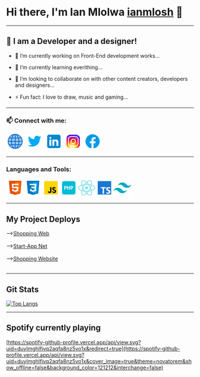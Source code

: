 # Hi there, I'm Ian Mlolwa [ianmlosh](https://my-portfolio-ian.netlify.app) 👋

---

## 💬 I am a Developer and a designer!

- 🔭 I’m currently working on Front-End development works...

- 🌱 I’m currently learning everithing...

- 👯 I’m looking to collaborate on with other content creators, developers and designers...
<!--
- 🤔 I’m looking for help with ...
- 💬 Ask me about ...
- 📫 How to reach me: ...
- 😄 Pronouns: ...
  -->
- ⚡ Fun fact: I love to draw, music and gaming...

---

### 📫 Connect with me:

[<img src="social-media/globe-icon.png" />](https://my-portfolio-ian.netlify.app)
[<img src="social-media/twitter-icon.png"/>](https://twitter.com/ianmlolwa)
[<img src="social-media/linkedin-icon.png"/>](https://www.linkedin.com/in/ian-mlolwa-b18195215/)
[<img src="social-media/instagram-icon.png"/>](https://www.instagram.com/ianmlolwa/)
[<img src="social-media/facebook-icon.png"/>](https://www.facebook.com/ian.mwamburi)
<br />

---

### Languages and Tools:

<img src="languages & tools/html-icon.png" /><img src="languages & tools/css-icon.png"/><img src="languages & tools/js-icon.png"/><img src="languages & tools/php-icon.png"/><img src="languages & tools/react-icon.png"/><img src="languages & tools/typescript-icon.png"/><img src="languages & tools/tailwindcss-icon.png"/>

<!--# Latest Deploys-->

<!-- NETLIFY:START -->
<!-- NETLIFY:END -->

---

## My Project Deploys

-->[Shopping Web](https://my-portfolio-ian.netlify.app)<br /><br />
-->[Start-App Net](https://start-app-net.netlify.app)<br /><br />
-->[Shopping Website](https://shop-web-ian.netlify.app)<br /><br />

---

## Git Stats

[![Top Langs](https://github-readme-stats.vercel.app/api/top-langs/?username=ian-mlolwa&layout=donut&theme=tokyonight)](https://github.com/ian-mlolwa/github-readme-stats)

---

## Spotify currently playing

[https://spotify-github-profile.vercel.app/api/view.svg?uid=duylmghlfivq2aqfa8nz5vo1x&redirect=true](https://spotify-github-profile.vercel.app/api/view.svg?uid=duylmghlfivq2aqfa8nz5vo1x&cover_image=true&theme=novatorem&show_offline=false&background_color=121212&interchange=false)
